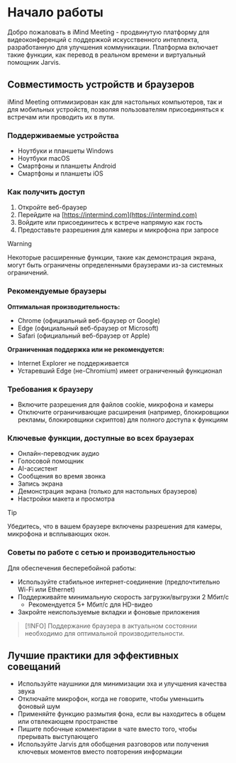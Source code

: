 # Начало работы

Добро пожаловать в iMind Meeting - продвинутую платформу для видеоконференций с поддержкой искусственного интеллекта, разработанную для улучшения коммуникации. Платформа включает такие функции, как перевод в реальном времени и виртуальный помощник Jarvis.

## Совместимость устройств и браузеров

iMind Meeting оптимизирован как для настольных компьютеров, так и для мобильных устройств, позволяя пользователям присоединяться к встречам или проводить их в пути.

### Поддерживаемые устройства

- Ноутбуки и планшеты Windows
- Ноутбуки macOS
- Смартфоны и планшеты Android
- Смартфоны и планшеты iOS

### Как получить доступ

1. Откройте веб-браузер
2. Перейдите на [https://intermind.com](https://intermind.com)
3. Войдите или присоединитесь к встрече напрямую как гость
4. Предоставьте разрешения для камеры и микрофона при запросе

> [!WARNING]
> Некоторые расширенные функции, такие как демонстрация экрана, могут быть ограничены определенными браузерами из-за системных ограничений.

### Рекомендуемые браузеры

**Оптимальная производительность:**

- Chrome (официальный веб-браузер от Google)
- Edge (официальный веб-браузер от Microsoft)
- Safari (официальный веб-браузер от Apple)

**Ограниченная поддержка или не рекомендуется:**

- Internet Explorer не поддерживается
- Устаревший Edge (не-Chromium) имеет ограниченный функционал

### Требования к браузеру

- Включите разрешения для файлов cookie, микрофона и камеры
- Отключите ограничивающие расширения (например, блокировщики рекламы, блокировщики скриптов) для полного доступа к функциям

### Ключевые функции, доступные во всех браузерах

- Онлайн-переводчик аудио
- Голосовой помощник
- AI-ассистент
- Сообщения во время звонка
- Запись экрана
- Демонстрация экрана (только для настольных браузеров)
- Настройки макета и просмотра

> [!TIP]
> Убедитесь, что в вашем браузере включены разрешения для камеры, микрофона и всплывающих окон.

### Советы по работе с сетью и производительностью

Для обеспечения бесперебойной работы:

- Используйте стабильное интернет-соединение (предпочтительно Wi-Fi или Ethernet)
- Поддерживайте минимальную скорость загрузки/выгрузки 2 Мбит/с
  - Рекомендуется 5+ Мбит/с для HD-видео
- Закройте неиспользуемые вкладки и фоновые приложения

> [!INFO]
> Поддержание браузера в актуальном состоянии необходимо для оптимальной производительности.

## Лучшие практики для эффективных совещаний

- Используйте наушники для минимизации эха и улучшения качества звука
- Отключайте микрофон, когда не говорите, чтобы уменьшить фоновый шум
- Применяйте функцию размытия фона, если вы находитесь в общем или отвлекающем пространстве
- Пишите побочные комментарии в чате вместо того, чтобы прерывать выступающего
- Используйте Jarvis для обобщения разговоров или получения ключевых моментов вместо повторения информации
